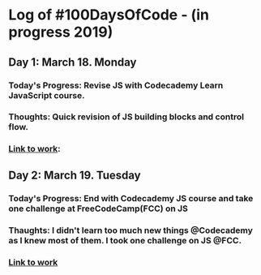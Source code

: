 # Log of #100DaysOfCode - (in progress 2019)
## Day 1: March 18. Monday
### Today's Progress: Revise JS with Codecademy Learn JavaScript course.

### Thoughts: Quick revision of JS building blocks and control flow.

### [Link to work](https://www.codecademy.com/fr/bam92):

## Day 2: March 19. Tuesday
### Today's Progress: End with Codecademy JS course and take one challenge at FreeCodeCamp(FCC) on JS
### Thaughts: I didn't learn too much new things @Codecademy as I knew most of them. I took one challenge on JS @FCC.
### [Link to work](https://www.freecodecamp.org/bam92) 
